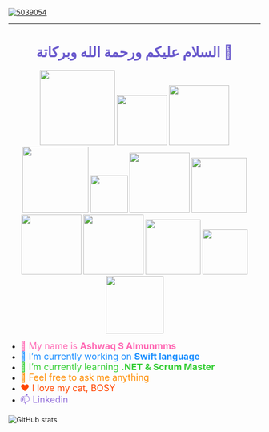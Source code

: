 <a href='https://postimg.cc/3WS5fvQj' target='_blank'><img src='https://i.postimg.cc/qM0JRsmF/5039054.png' border='0' alt='5039054'/></a>
<hr></hr>

<h1 align="center" style="color:#6A5ACD;">السلام عليكم ورحمة الله وبركاتة 👋 </h1>


<p align="center">
  <img src="https://img.shields.io/badge/🚀%20Tools%20I%20use-orange?style=flat&logoColor=white" width="150">
  <img src="https://img.shields.io/badge/JSON-5E5C5C?style=flat&logo=json&logoColor=white" width="100">
  <img src="https://img.shields.io/badge/HTML5-E34F26?style=flat&logo=html5&logoColor=white" width="120">
  <img src="https://img.shields.io/badge/Firebase-ffca28?style=flat&logo=firebase&logoColor=black" width="132">
  <img src="https://img.shields.io/badge/Git-E44C30?style=flat&logo=git&logoColor=white" width="75">
  <img src="https://img.shields.io/badge/Photoshop-31A8FF?style=flat&logo=adobephotoshop&logoColor=black" width="120">
  <img src="https://img.shields.io/badge/Figma-F24E1E?style=flat&logo=figma&logoColor=white" width="110">
  <img src="https://img.shields.io/badge/SwiftUI-orange?style=flat&logo=swift&logoColor=white" width="120">
  <img src="https://img.shields.io/badge/Xcode-1575F9?style=flat&logo=xcode&logoColor=white" width="120">
  <img src="https://img.shields.io/badge/UIKit-34C759?style=flat&logo=apple&logoColor=white" width="110">
  <img src="https://img.shields.io/badge/Realm-7B42BC?style=flat&logo=realm&logoColor=white" width="90">
  <img src="https://img.shields.io/badge/Kotlin-7F52FF?style=flat&logo=kotlin&logoColor=white" width="115">
</p>


<ul>
  <li><span style="font-size:18px; color:#FF69B4;">👩 My name is <b>Ashwaq S Almunmms</b></span></li>
  <li><span style="font-size:18px; color:#1E90FF;">🔭 I’m currently working on <b>Swift language</b></span></li>
  <li><span style="font-size:18px; color:#32CD32;">🌱 I’m currently learning <b>.NET & Scrum Master</b></span></li>
  <li><span style="font-size:18px; color:#FF8C00;">💬 Feel free to ask me anything </span></li>
  <li><span style="font-size:18px; color:#FF4500;">❤️ I love my cat, BOSY </span></li>
<li>
  <span style="font-size:18px; color:#9370DB;">
    📫
    <a href="https://sa.linkedin.com/in/ashwaq-almunmms-5756481b9?trk=public_post_feed-actor-name" target="_blank" style="color:#9370DB; text-decoration:none;">
Linkedin    </a>
  </span>
</li>
</ul>

![GitHub stats](https://github-readme-stats.vercel.app/api?username=engAshwaqAlmunmms&theme=synthwave&show_icons=true)

